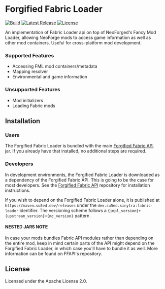 # Forgified Fabric Loader

[![Build](https://github.com/Sinytra/ForgifiedFabricLoader/actions/workflows/build.yml/badge.svg)](https://github.com/Sinytra/ForgifiedFabricLoader/actions/workflows/build.yml)
[![Latest Release](https://maven.su5ed.dev/api/badge/latest/releases/dev/su5ed/sinytra/fabric-loader?color=2280e0&name=Latest%20Release)](https://maven.su5ed.dev/#/releases/dev/su5ed/sinytra/fabric-loader)
[![License](https://img.shields.io/github/license/sinytra/ForgifiedFabricLoader?color=orange)](https://github.com/Sinytra/ForgifiedFabricLoader/blob/1.20.1/LICENSE)

An implementation of Fabric Loader api on top of NeoForged's Fancy Mod Loader, allowing NeoForge mods to access game information as
well as other mod containers. Useful for cross-platform mod development.

### Supported Features

- Accessing FML mod containers/metadata
- Mapping resolver
- Environmental and game information

### Unsupported Features

- Mod initializers
- Loading Fabric mods

## Installation

### Users

The Forgified Fabric Loader is bundled with the
main [Forgified Fabric API](https://github.com/Sinytra/ForgifiedFabricAPI) jar. If you already have that installed, no
additional steps are required.

### Developers

In development environments, the Forgified Fabric Loader is downloaded as a dependency of the Forgified Fabric API.
This is going to be the case for most developers. See
the [Forgified Fabric API](https://github.com/Sinytra/ForgifiedFabricAPI) repository for installation instructions.

If you wish to depend on the Forgified Fabric Loader alone, it is published at `https://maven.su5ed.dev/releases`
under the `dev.su5ed.sinytra:fabric-loader` identifier. The versioning scheme follows
a `{impl_version}+{upstream_version}+{mc_version}` pattern.

#### NESTED JARS NOTE

In case your mods bundles Fabric API modules rather than depending on the entire mod, keep in mind certain parts of the
API might depend on the Forgified Fabric Loader, in which case you'll have to bundle it as well.
More information can be found on FFAPI's repository.

## License

Licensed under the Apache License 2.0.
